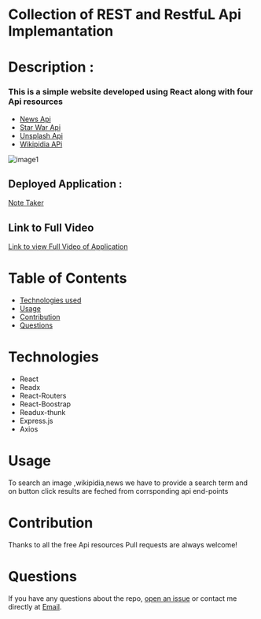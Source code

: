 # Collection of REST and  RestfuL Api  Implemantation


# Description :

 ### This is a simple website developed using React along with four Api resources
- [News Api](https://newsapi.org/)
- [Star War Api](https://swapi.dev/)
- [Unsplash Api ](https://api.unsplash.com)
- [Wikipidia APi ](https://en.wikipedia.org/api/rest_v1/)
 
 ![image1](https://i.ibb.co/QkKtZbr/Untitled.jpg)

## Deployed Application :
[Note Taker](https://damp-refuge-92088.herokuapp.com/)
## Link to Full Video

[Link to view Full Video of Application](https://www.youtube.com/embed/u8-RcGNyWOA)


# Table of Contents

* [Technologies used](#Thecnologies)
* [Usage](#usage)
* [Contribution](#contribution)
* [Questions](#questions)

# Technologies
 - React
 - Readx
 - React-Routers
 - React-Boostrap
 - Readux-thunk
 - Express.js
 - Axios







# Usage
 To search an image ,wikipidia,news we have to provide a search term and on button click results are feched from corrsponding api end-points






# Contribution
Thanks to all the free Api resources
Pull requests are always welcome! 

# Questions

If you have any questions about the repo, 
[open an issue](https://github.com/kumenger/api-collection/issues) 
or contact me directly at [Email](mailto:kumeprog@gmail.com).